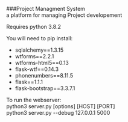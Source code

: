 ###Project Managment System <br />
a platform for managing Project developement

Requires python 3.8.2

You will need to pip install:
 - sqlalchemy==1.3.15
 - wtforms==2.2.1
 - wtforms-html5==0.13
 - flask-wtf==0.14.3
 - phonenumbers==8.11.5
 - flask==1.1.1
 - flask-bootstrap==3.3.7.1

To run the webserver:<br/>
   python3 server.py [options] [HOST] [PORT]<br/>
   python3 server.py --debug 127.0.0.1 5000